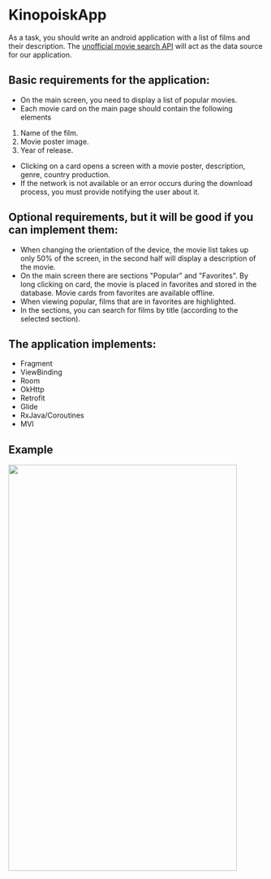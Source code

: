 # KinopoiskApp
As a task, you should write an android application with a list of films and their
description.
The [unofficial movie search API](https://kinopoiskapiunofficial.tech/) will act as the data source for our application.
## Basic requirements for the application:
- On the main screen, you need to display a list of popular movies.
- Each movie card on the main page should contain the following elements
1. Name of the film.
2. Movie poster image.
3. Year of release.
- Clicking on a card opens a screen with a movie poster, description, genre, country
production.
- If the network is not available or an error occurs during the download process, you must provide
notifying the user about it.
## Optional requirements, but it will be good if you can implement them:
- When changing the orientation of the device, the movie list takes up only 50% of the screen, in the second
half will display a description of the movie.
- On the main screen there are sections "Popular" and "Favorites". By long clicking on
card, the movie is placed in favorites and stored in the database. Movie cards from
favorites are available offline.
- When viewing popular, films that are in favorites are highlighted.
- In the sections, you can search for films by title (according to the selected section).

## The application implements:
- Fragment
- ViewBinding
- Room
- OkHttp
- Retrofit
- Glide
- RxJava/Coroutines
- MVI
## Example
<img src="https://user-images.githubusercontent.com/7962882/220947905-1b07bf64-309f-4152-9e54-d485cee4763e.gif" width="450" height="800" />
